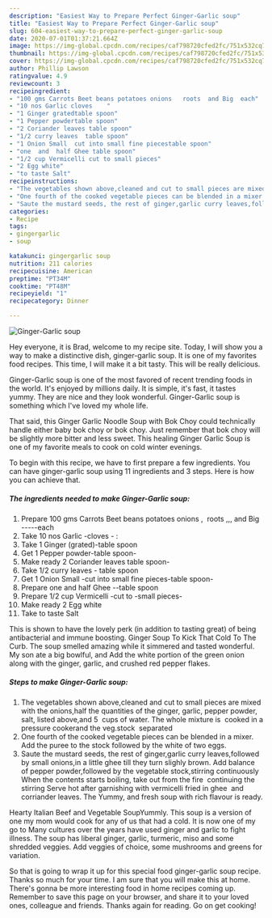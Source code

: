 ```yaml
---
description: "Easiest Way to Prepare Perfect Ginger-Garlic soup"
title: "Easiest Way to Prepare Perfect Ginger-Garlic soup"
slug: 604-easiest-way-to-prepare-perfect-ginger-garlic-soup
date: 2020-07-01T01:37:21.664Z
image: https://img-global.cpcdn.com/recipes/caf798720cfed2fc/751x532cq70/ginger-garlic-soup-recipe-main-photo.jpg
thumbnail: https://img-global.cpcdn.com/recipes/caf798720cfed2fc/751x532cq70/ginger-garlic-soup-recipe-main-photo.jpg
cover: https://img-global.cpcdn.com/recipes/caf798720cfed2fc/751x532cq70/ginger-garlic-soup-recipe-main-photo.jpg
author: Phillip Lawson
ratingvalue: 4.9
reviewcount: 3
recipeingredient:
- "100 gms Carrots Beet beans potatoes onions   roots  and Big  each"
- "10 nos Garlic cloves    "
- "1 Ginger gratedtable spoon"
- "1 Pepper powdertable spoon"
- "2 Coriander leaves table spoon"
- "1/2 curry leaves  table spoon"
- "1 Onion Small  cut into small fine piecestable spoon"
- "one  and  half Ghee table spoon"
- "1/2 cup Vermicelli cut to small pieces"
- "2 Egg white"
- "to taste Salt"
recipeinstructions:
- "The vegetables shown above,cleaned and cut to small pieces are mixed with the onions,half the quantities of the ginger, garlic, pepper powder, salt, listed above,and 5  cups of water. The whole mixture is  cooked in a pressure cookerand the veg.stock  separated"
- "One fourth of the cooked vegetable pieces can be blended in a mixer. Add the puree to the stock followed by the white of two eggs."
- "Saute the mustard seeds, the rest of ginger,garlic curry leaves,followed by small onions,in a little ghee till they turn slighly brown. Add balance of pepper powder,followed by the vegetable stock,stirring continuously When the contents starts boiling, take out from the fire  continuing the stirring Serve hot after garnishing with vermicelli fried in ghee  and corriander leaves. The Yummy, and fresh soup with rich flavour is ready."
categories:
- Recipe
tags:
- gingergarlic
- soup

katakunci: gingergarlic soup 
nutrition: 211 calories
recipecuisine: American
preptime: "PT34M"
cooktime: "PT48M"
recipeyield: "1"
recipecategory: Dinner

---
```



![Ginger-Garlic soup](https://img-global.cpcdn.com/recipes/caf798720cfed2fc/751x532cq70/ginger-garlic-soup-recipe-main-photo.jpg)

Hey everyone, it is Brad, welcome to my recipe site. Today, I will show you a way to make a distinctive dish, ginger-garlic soup. It is one of my favorites food recipes. This time, I will make it a bit tasty. This will be really delicious.

Ginger-Garlic soup is one of the most favored of recent trending foods in the world. It's enjoyed by millions daily. It is simple, it's fast, it tastes yummy. They are nice and they look wonderful. Ginger-Garlic soup is something which I've loved my whole life.

That said, this Ginger Garlic Noodle Soup with Bok Choy could technically handle either baby bok choy or bok choy. Just remember that bok choy will be slightly more bitter and less sweet. This healing Ginger Garlic Soup is one of my favorite meals to cook on cold winter evenings.


To begin with this recipe, we have to first prepare a few ingredients. You can have ginger-garlic soup using 11 ingredients and 3 steps. Here is how you can achieve that.

<!--inarticleads1-->

##### The ingredients needed to make Ginger-Garlic soup:

1. Prepare 100 gms Carrots Beet beans potatoes onions ,  roots ,,, and Big  -----each
1. Take 10 nos Garlic -cloves -   :
1. Take 1 Ginger (grated)-table spoon
1. Get 1 Pepper powder-table spoon-
1. Make ready 2 Coriander leaves table spoon-
1. Take 1/2 curry leaves - table spoon
1. Get 1 Onion Small  -cut into small fine pieces-table spoon-
1. Prepare one  and  half Ghee --table spoon
1. Prepare 1/2 cup Vermicelli -cut to -small pieces-
1. Make ready 2 Egg white
1. Take to taste Salt


This is shown to have the lovely perk (in addition to tasting great) of being antibacterial and immune boosting. Ginger Soup To Kick That Cold To The Curb. The soup smelled amazing while it simmered and tasted wonderful. My son ate a big bowlful, and Add the white portion of the green onion along with the ginger, garlic, and crushed red pepper flakes. 

<!--inarticleads2-->

##### Steps to make Ginger-Garlic soup:

1. The vegetables shown above,cleaned and cut to small pieces are mixed with the onions,half the quantities of the ginger, garlic, pepper powder, salt, listed above,and 5  cups of water. The whole mixture is  cooked in a pressure cookerand the veg.stock  separated
1. One fourth of the cooked vegetable pieces can be blended in a mixer. Add the puree to the stock followed by the white of two eggs.
1. Saute the mustard seeds, the rest of ginger,garlic curry leaves,followed by small onions,in a little ghee till they turn slighly brown. Add balance of pepper powder,followed by the vegetable stock,stirring continuously When the contents starts boiling, take out from the fire  continuing the stirring Serve hot after garnishing with vermicelli fried in ghee  and corriander leaves. The Yummy, and fresh soup with rich flavour is ready.


Hearty Italian Beef and Vegetable SoupYummly. This soup is a version of one my mom would cook for any of us that had a cold. It is now one of my go to Many cultures over the years have used ginger and garlic to fight illness. The soup has liberal ginger, garlic, turmeric, miso and some shredded veggies. Add veggies of choice, some mushrooms and greens for variation. 

So that is going to wrap it up for this special food ginger-garlic soup recipe. Thanks so much for your time. I am sure that you will make this at home. There's gonna be more interesting food in home recipes coming up. Remember to save this page on your browser, and share it to your loved ones, colleague and friends. Thanks again for reading. Go on get cooking!
